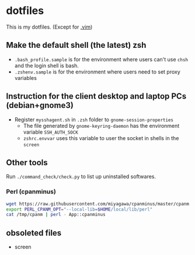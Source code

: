 
# dotfiles

This is my dotfiles. (Except for [.vim](https://github.com/shirayu/dot_vim))

## Make the default shell (the latest) zsh

- ``.bash_profile.sample`` is for the environment where users can't use ``chsh`` and the login shell is bash.
- ``.zshenv.sample`` is for the environment where users need to set proxy variables

## Instruction for the client desktop and laptop PCs (debian+gnome3)

- Register ``mysshagent.sh`` in ``.zsh`` folder to ``gnome-session-properties``
    - The file generated by ``gnome-keyring-daemon`` has the environment variable ``SSH_AUTH_SOCK``
    - ``zshrc.envvar`` uses this variable to user the socket in shells in the ``screen``

## Other tools

Run ``./command_check/check.py`` to list up uninstalled softwares.

### Perl (cpanminus)

```sh
wget https://raw.githubusercontent.com/miyagawa/cpanminus/master/cpanm -O /tmp/cpanm
export PERL_CPANM_OPT="--local-lib=$HOME/local/lib/perl"
cat /tmp/cpanm | perl - App::cpanminus
```

## obsoleted files

- screen
